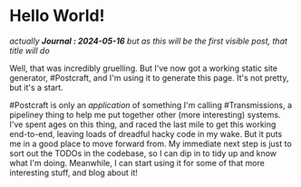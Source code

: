 # Hello World!

_actually **Journal : 2024-05-16** but as this will be the first visible post, that title will do_

Well, that was incredibly gruelling. But I've now got a working static site generator, #Postcraft, and I'm using it to generate this page. It's not pretty, but it's a start.

#Postcraft is only an _application_ of something I'm calling #Transmissions, a pipeliney thing to help me put together other (more interesting) systems. I've spent ages on this thing, and raced the last mile to get this working end-to-end, leaving loads of dreadful hacky code in my wake. But it puts me in a good place to move forward from. My immediate next step is just to sort out the TODOs in the codebase, so I can dip in to tidy up and know what I'm doing. Meanwhile, I can start using it for some of that more interesting stuff, and blog about it!
